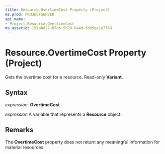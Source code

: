 ```yaml
---
title: Resource.OvertimeCost Property (Project)
ms.prod: PROJECTSERVER
api_name:
- Project.Resource.OvertimeCost
ms.assetid: 191abd27-b7e6-5b79-6a4d-3db5ee1a7769
---
```



# Resource.OvertimeCost Property (Project)

Gets the overtime cost for a resource. Read-only  **Variant**.


## Syntax

 _expression_. **OvertimeCost**

 _expression_ A variable that represents a **Resource** object.


## Remarks

The  **OvertimeCost** property does not return any meaningful information for material resources.


